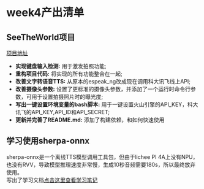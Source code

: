 # week4产出清单

## SeeTheWorld项目
[项目地址](https://github.com/challenger1024/SeeTheWorld)
- **实现键盘输入检测:**  用于激发拍照功能;
-  **重构项目代码:** 将实现的所有功能整合在一起;
-  **改善文字转语音TTS:** 从原本的espeak_ng改成现在调用科大讯飞线上API;
- **改善摄像头参数:** 设置了更标准的摄像头参数，并添加了一个运行时命令行参数，可用于设置拍摄照片时的曝光度;
- **写出一键设置环境变量的bash脚本:**  用于一键设置火山引擎的API_KEY，科大讯飞的API_KEY,API_ID和API_SECRET;
- **更新并完善了README.md:** 添加了构建依赖，和如何快速使用
## 学习使用sherpa-onnx
sherpa-onnx是一个离线TTS模型调用工具包，但由于lichee PI  4A上没有NPU，也没有RVV，导致模型推理速度非常慢，生成10秒音频需要180s，所以最终放弃使用。  
写出了学习文档[点击这里查看学习笔记](https://github.com/challenger1024/plct-works/blob/main/tech-sharing/2025-10/sherpa-onnx-note.md)

